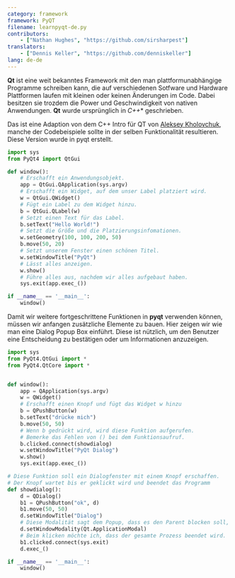 ```yaml
---
category: framework
framework: PyQT
filename: learnpyqt-de.py
contributors:
    - ["Nathan Hughes", "https://github.com/sirsharpest"]
translators:
    - ["Dennis Keller", "https://github.com/denniskeller"]
lang: de-de
---
```


**Qt** ist eine weit bekanntes Framework mit den man plattformunabhängige Programme schreiben kann,
die auf verschiedenen Sotfware und Hardware Plattformen laufen mit kleinen oder keinen Änderungen im Code.
Dabei besitzen sie trozdem die Power und Geschwindigkeit von nativen Anwendungen.
**Qt** wurde ursprünglich in *C++** geschrieben.

Das ist eine Adaption von dem C++ Intro für QT von [Aleksey Kholovchuk](https://github.com/vortexxx192),
manche der Codebeispiele sollte in der selben Funktionalität resultieren.
Diese Version wurde in pyqt erstellt.

```python
import sys
from PyQt4 import QtGui

def window():
	# Erschafft ein Anwendungsobjekt.
    app = QtGui.QApplication(sys.argv)
	# Erschafft ein Widget, auf dem unser Label platziert wird.
    w = QtGui.QWidget()
	# Fügt ein Label zu dem Widget hinzu.
    b = QtGui.QLabel(w)
	# Setzt einen Text für das Label.
    b.setText("Hello World!")
	# Setzt die Größe und die Platzierungsinfomationen.
    w.setGeometry(100, 100, 200, 50)
    b.move(50, 20)
	# Setzt unserem Fenster einen schönen Titel.
    w.setWindowTitle("PyQt")
	# Lässt alles anzeigen.
    w.show()
	# Führe alles aus, nachdem wir alles aufgebaut haben.
    sys.exit(app.exec_())

if __name__ == '__main__':
    window()
```

Damit wir weitere fortgeschrittene Funktionen in **pyqt** verwenden können,
müssen wir anfangen zusätzliche Elemente zu bauen.
Hier zeigen wir wie man eine Dialog Popup Box einführt.
Diese ist nützlich, um den Benutzer eine Entscheidung zu bestätigen oder um Informationen anzuzeigen.

```python
import sys
from PyQt4.QtGui import *
from PyQt4.QtCore import *


def window():
    app = QApplication(sys.argv)
    w = QWidget()
    # Erschafft einen Knopf und fügt das Widget w hinzu
    b = QPushButton(w)
    b.setText("drücke mich")
    b.move(50, 50)
    # Wenn b gedrückt wird, wird diese Funktion aufgerufen.
    # Bemerke das Fehlen von () bei dem Funktionsaufruf.
    b.clicked.connect(showdialog)
    w.setWindowTitle("PyQt Dialog")
    w.show()
    sys.exit(app.exec_())

# Diese Funktion soll ein Dialogfenster mit einem Knopf erschaffen.
# Der Knopf wartet bis er geklickt wird und beendet das Programm
def showdialog():
    d = QDialog()
    b1 = QPushButton("ok", d)
    b1.move(50, 50)
    d.setWindowTitle("Dialog")
    # Diese Modalität sagt dem Popup, dass es den Parent blocken soll, solange es aktiv ist.
    d.setWindowModality(Qt.ApplicationModal)
    # Beim klicken möchte ich, dass der gesamte Prozess beendet wird.
    b1.clicked.connect(sys.exit)
    d.exec_()

if __name__ == '__main__':
    window()
```
